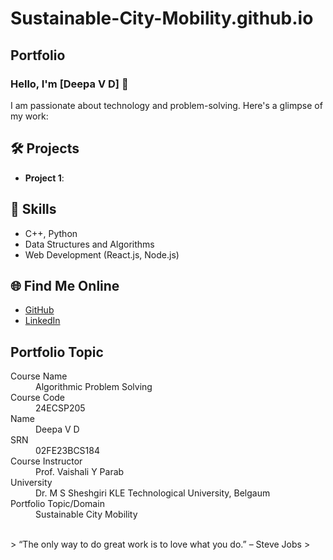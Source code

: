 # Sustainable-City-Mobility.github.io
## Portfolio

### Hello, I'm [Deepa V D] 👋

I am passionate about technology and problem-solving. Here's a glimpse of my work:

## 🛠️ Projects
- **Project 1**: 

## 🚀 Skills
- C++, Python
- Data Structures and Algorithms
- Web Development (React.js, Node.js)

## 🌐 Find Me Online
- [GitHub](https://github.com/your-github-deepavd2004)
- [LinkedIn](https://linkedin.com/in/your-linkedin-profile)

## Portfolio Topic

<dl>
<dt>Course Name</dt>
<dd>Algorithmic Problem Solving</dd>
<dt>Course Code</dt>
<dd>24ECSP205</dd>
<dt>Name</dt>
<dd>Deepa V D</dd>
<dt>SRN</dt>
<dd>02FE23BCS184</dd>
<dt>Course Instructor</dt>
<dd>Prof. Vaishali Y Parab</dd>
<dt>University</dt>
<dd>Dr. M S Sheshgiri KLE Technological University, Belgaum</dd>
<dt>Portfolio Topic/Domain</dt>
<dd>Sustainable City Mobility</dd>
</dl>

<br> 
> “The only way to do great work is to love what you do.” – Steve Jobs
>
